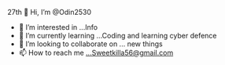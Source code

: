 27th 👋 Hi, I’m @Odin2530
- 👀 I’m interested in ...Info
- 🌱 I’m currently learning ...Coding and learning cyber defence
- 💞️ I’m looking to collaborate on ... new things
- 📫 How to reach me ...Sweetkilla56@gmail.com 

<!---
Odin2530/Odin2530 is a ✨ special ✨ repository because its `README.md` (this file) appears on your GitHub profile.
You can click the Preview link to take a look at your changes.
--->
